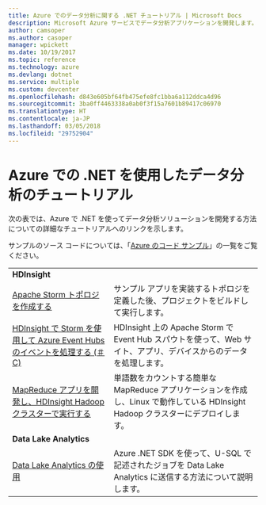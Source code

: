 ```yaml
---
title: Azure でのデータ分析に関する .NET チュートリアル | Microsoft Docs
description: Microsoft Azure サービスでデータ分析アプリケーションを開発します。
author: camsoper
ms.author: casoper
manager: wpickett
ms.date: 10/19/2017
ms.topic: reference
ms.technology: azure
ms.devlang: dotnet
ms.service: multiple
ms.custom: devcenter
ms.openlocfilehash: d843e605bf64fb475efe8fc1bba6a112ddca4d96
ms.sourcegitcommit: 3ba0ff4463338a0ab0f3f15a7601b89417c06970
ms.translationtype: HT
ms.contentlocale: ja-JP
ms.lasthandoff: 03/05/2018
ms.locfileid: "29752904"
---
```

# <a name="data-analytics-tutorials-with-net-on-azure"></a>Azure での .NET を使用したデータ分析のチュートリアル

次の表では、Azure で .NET を使ってデータ分析ソリューションを開発する方法についての詳細なチュートリアルへのリンクを示します。 

サンプルのソース コードについては、「[Azure のコード サンプル](https://azure.microsoft.com/resources/samples/?platform=dotnet)」の一覧をご覧ください。

| | |
|---|---|
| **HDInsight** | |
| [Apache Storm トポロジを作成する][1] | サンプル アプリを実装するトポロジを定義した後、プロジェクトをビルドして実行します。 | 
| [HDInsight で Storm を使用して Azure Event Hubs のイベントを処理する (＃C)][2] | HDInsight 上の Apache Storm で Event Hub スパウトを使って、Web サイト、アプリ、デバイスからのデータを処理します。
| [MapReduce アプリを開発し、HDInsight Hadoop クラスターで実行する][3] | 単語数をカウントする簡単な MapReduce アプリケーションを作成し、Linux で動作している HDInsight Hadoop クラスターにデプロイします。 |
| **Data Lake Analytics** | |
| [Data Lake Analytics の使用][4] | Azure .NET SDK を使って、U-SQL で記述されたジョブを Data Lake Analytics に送信する方法について説明します。|


[1]: /azure/hdinsight/hdinsight-storm-develop-csharp-event-hub-topology
[2]: /azure/hdinsight/hdinsight-storm-develop-csharp-visual-studio-topology
[3]: /azure/hdinsight/hdinsight-hadoop-dotnet-csharp-mapreduce-streaming
[4]: /azure/data-lake-analytics/data-lake-analytics-get-started-net-sdk